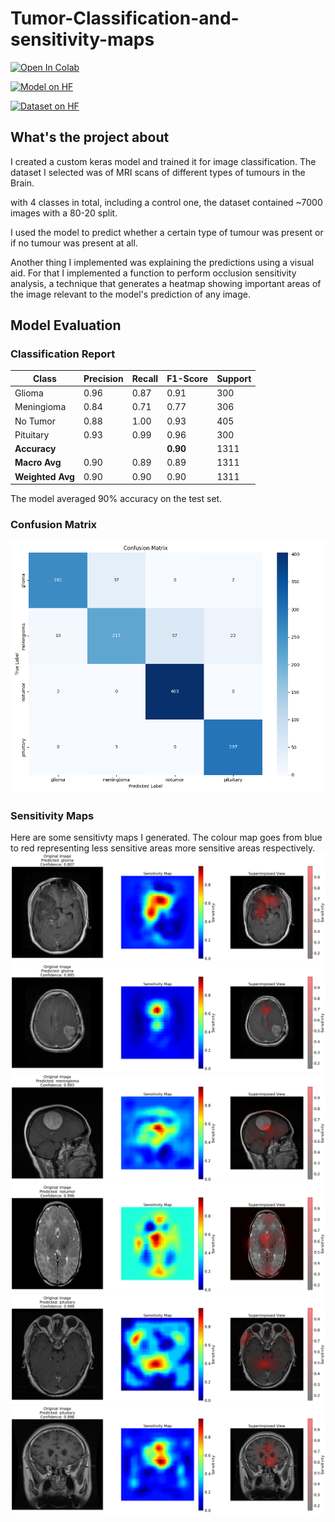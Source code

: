 # Tumor-Classification-and-sensitivity-maps
[![Open In Colab](https://colab.research.google.com/assets/colab-badge.svg)](https://colab.research.google.com/drive/1SfK9d2In3JHDvyXH4jpwznVGEG_wXRuQ?usp=sharing)

[![Model on HF](https://huggingface.co/datasets/huggingface/badges/resolve/main/model-on-hf-md.svg)](https://huggingface.co/Kaynaaf/BrainMRI-Classifier)

[![Dataset on HF](https://huggingface.co/datasets/huggingface/badges/resolve/main/dataset-on-hf-md.svg)](https://huggingface.co/datasets/Kaynaaf/Brain-Tumour-MRI)




## What's the project about

I created a custom keras model and trained it for image classification. The dataset I selected was of MRI scans of different types of tumours in the Brain.

with 4 classes in total, including a control one, the dataset contained ~7000 images with a 80-20 split.

I used the model to predict whether a certain type of tumour was present or if no tumour was present at all.

Another thing I implemented was explaining the predictions using a visual aid.
For that I implemented a function to perform occlusion sensitivity analysis, a technique that generates a heatmap showing important areas of the image relevant to the model's prediction of any image.


## Model Evaluation

### Classification Report

| Class       | Precision | Recall | F1-Score | Support |
|-------------|-----------|--------|----------|---------|
| Glioma      | 0.96      | 0.87   | 0.91     | 300     |
| Meningioma  | 0.84      | 0.71   | 0.77     | 306     |
| No Tumor    | 0.88      | 1.00   | 0.93     | 405     |
| Pituitary   | 0.93      | 0.99   | 0.96     | 300     |
| **Accuracy**|           |        | **0.90** | 1311    |
| **Macro Avg** | 0.90    | 0.89   | 0.89     | 1311    |
| **Weighted Avg** | 0.90 | 0.90   | 0.90     | 1311    |

The model averaged 90% accuracy on the test set.

### Confusion Matrix
![Confusion matrix](/results/cm.png)

### Sensitivity Maps 
Here are some sensitivty maps I generated. The colour map goes from blue to red representing less sensitive areas more sensitive areas respectively.
![glioma MRI](/results/glioma_0.png)
![glioma MRI](/results/glioma_1.png)
![meingioma MRI](/results/meningioma_0.png)
![normal MRI](/results/notumor_0.png)
![pituitary MRI](/results/pituitary_0.png)
![pituitary_MRI](/results/pituitary_1.png)
